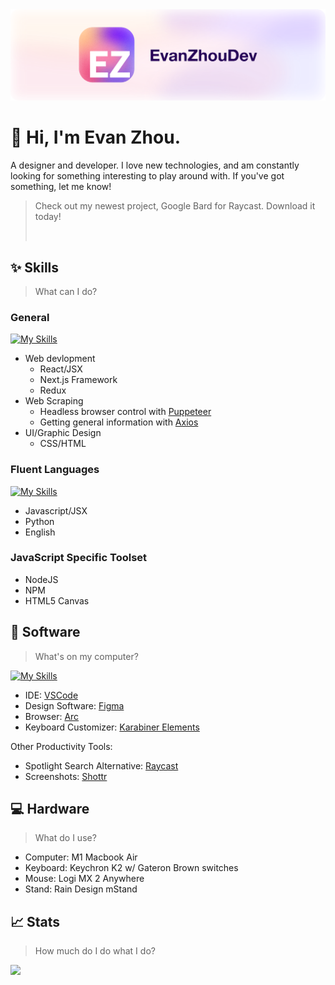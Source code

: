 <picture>
  <source media="(prefers-color-scheme: dark)" srcset="./ezDevBannerDark.svg">
  <source media="(prefers-color-scheme: light)" srcset="./ezDevBannerLight.svg">
  <img alt="EvanZhouDev Banner" src="./ezDevBannerLight.svg">
</picture>

# 👋 Hi, I'm Evan Zhou.
A designer and developer. I love new technologies, and am constantly looking for something interesting to play around with. If you've got something, let me know!

> Check out my newest project, Google Bard for Raycast. Download it today!
> 
> <a title="Install raycast-bard-ai Raycast Extension" href="https://www.raycast.com/EvanZhouDev/raycast-bard-ai"><img src="https://www.raycast.com/EvanZhouDev/raycast-bard-ai/install_button@2x.png" height="64" alt="" style="height: 64px;"></a>

## ✨ Skills

> What can I do?

### General

[![My Skills](https://skillicons.dev/icons?i=react,next,redux,css,html)](https://skillicons.dev)

- Web devlopment
  - React/JSX
  - Next.js Framework
  - Redux
- Web Scraping
  - Headless browser control with [Puppeteer](https://pptr.dev/)
  - Getting general information with [Axios](https://axios-http.com/)
- UI/Graphic Design
  - CSS/HTML

### Fluent Languages

[![My Skills](https://skillicons.dev/icons?i=js,react,python)](https://skillicons.dev)

- Javascript/JSX
- Python
- English

### JavaScript Specific Toolset

- NodeJS
- NPM
- HTML5 Canvas

## 👾 Software
> What's on my computer?

[![My Skills](https://skillicons.dev/icons?i=figma,vscode)](https://skillicons.dev)

- IDE: [VSCode](https://code.visualstudio.com/)
- Design Software: [Figma](https://figma.com)
- Browser: [Arc](https://arc.net/)
- Keyboard Customizer: [Karabiner Elements](https://karabiner-elements.pqrs.org/)

Other Productivity Tools:

- Spotlight Search Alternative: [Raycast](https://www.raycast.com/)
- Screenshots: [Shottr](https://shottr.cc/)

## 💻 Hardware

> What do I use?

- Computer: M1 Macbook Air
- Keyboard: Keychron K2 w/ Gateron Brown switches
- Mouse: Logi MX 2 Anywhere
- Stand: Rain Design mStand

## 📈 Stats
> How much do I do what I do?

![](http://github-profile-summary-cards.vercel.app/api/cards/profile-details?username=EvanZhouDev&theme=github)

